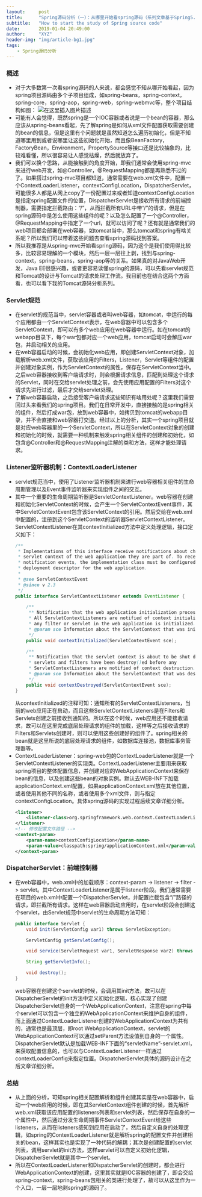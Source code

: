 ```yaml
---
layout:     post
title:      "Spring源码分析（一）：从哪里开始看spring源码（系列文章基于Spring5.0）"
subtitle:   "How to start the study of Spring source code"
date:       2019-01-04 20:49:00
author:     "XYZ"
header-img: "img/article-bg1.jpg"
tags:
    - Spring源码分析
---
```


### 概述
* 对于大多数第一次看spring源码的人来说，都会感觉不知从哪开始看起，因为spring项目源码由多个子项目组成，如spring-beans，spring-context，spring-core，spring-aop，spring-web，spring-webmvc等，整个项目结构如图：
![在这里插入图片描述](https://img-blog.csdnimg.cn/20190118233901339.png)
* 可能有人会觉得，既然spring是一个IOC容器或者说是一个bean的容器，那么应该从spring-beans看起，先了解spring是如何从xml文件配置获取需要创建的bean的信息，但是这里有个问题就是虽然知道怎么遍历初始化，但是不知道哪里用到或者说哪里让这些初始化开始，而且像BeanFactory，FactoryBean，Environment，PropertySource等接口还是比较抽象的，比较难看懂，所以很容易让人感觉枯燥，然后就放弃了。
* 我们可以换个思路，从能接触到的角度开始，即我们通常会使用spring-mvc来进行web开发，如@Controller，@RequestMapping都是再熟悉不过的了。如果搭过spring-mvc项目都知道，通常需要在web.xml文件中，配置一个ContextLoaderListener，contextConfigLocation，DispatcherServlet，可能很多人都是从网上copy了一份配置过来或者知道contextConfigLocation是指定spring配置文件的位置，DispatcherServlet是接收所有请求的前端控制器，需要指定拦截路由：“/”，从而拦截所有URL中带“/”的请求，但是在spring源码中是怎么使用这些组件的呢？以及怎么配置了一个@Controller，@RequestMapping中指定了一个url，就可以访问了呢？还有就是通常我们的web项目都会部署在web容器，如tomcat当中，那么tomcat和spring有啥关系呢？所以我们可以带着这些问题去查看spring源码找到答案。
* 所以我推荐是从spring-mvc开始看spring源码，因为这个是我们使用得比较多，比较容易理解的一个模块，然后一层一层往上剥，找到与spring-context，spring-beans，spring-aop等的关系。如果真的对JavaWeb开发，Java EE很感兴趣，或者更容易读懂spring的源码，可以先看servlet规范和Tomcat的设计与Tomcat的请求处理工作流。我目前也在结合这两个方面看，也可以看下我的Tomcat源码分析系列。
### Servlet规范
* 在servlet的规范当中，servlet容器或者叫web容器，如tomcat，中运行的每个应用都由一个ServletContext表示，在web容器中可以包含多个ServletContext，即可以有多个web应用在web容器中运行。如在tomcat的webapp目录下，每个war包都对应一个web应用，tomcat启动时会解压war包，并启动相关的应用。
* 在web容器启动的时候，会初始化web应用，即创建ServletContext对象，加载解析web.xml文件，获取该应用的Filters，Listener，Servlet等组件的配置并创建对象实例，作为ServletContext的属性，保存在ServletContext当中。之后web容器接收到客户端请求时，则会根据请求信息，匹配到处理这个请求的Servlet，同时在交给servlet处理之前，会先使用应用配置的Filters对这个请求先进行过滤，最后才交给servlet处理。
* 了解web容器启动，之后接受客户端请求这些知识有啥用处呢？这里我们需要回过头来看我们的spring项目。我们在日常开发中，直接接触的是spring相关的组件，然后打成war包，放到web容器中，如拷贝到tomcat的webapp目录，并不会直接和web容器打交道。经过以上的分析，其实一个spring项目就是对应web容器里的一个ServletContext，所以在ServletContext对象的创建和初始化的时候，就需要一种机制来触发spring相关组件的创建和初始化，如包含@Controller和@RequestMapping注解的类和方法，这样才能处理请求。
### Listener监听器机制：ContextLoaderListener
* servlet规范当中，使用了Listener监听器机制来进行web容器相关组件的生命周期管理以及Event事件监听器来实现组件之间的交互。
* 其中一个重要的生命周期监听器是ServletContextListener。web容器在创建和初始化ServletContext的时候，会产生一个ServletContextEvent事件，其中ServletContextEvent包含该ServletContext的引用。然后交给在web.xml中配置的，注册到这个ServletContext的监听器ServletContextListener。ServletContextListener在其contextInitialized方法中定义处理逻辑，接口定义如下：
	```java
	/**
	 * Implementations of this interface receive notifications about changes to the
	 * servlet context of the web application they are part of. To receive
	 * notification events, the implementation class must be configured in the
	 * deployment descriptor for the web application.
	 *
	 * @see ServletContextEvent
	 * @since v 2.3
	 */
	public interface ServletContextListener extends EventListener {
	
	    /**
	     ** Notification that the web application initialization process is starting.
	     * All ServletContextListeners are notified of context initialization before
	     * any filter or servlet in the web application is initialized.
	     * @param sce Information about the ServletContext that was initialized
	     */
	    public void contextInitialized(ServletContextEvent sce);
	
	    /**
	     ** Notification that the servlet context is about to be shut down. All
	     * servlets and filters have been destroy()ed before any
	     * ServletContextListeners are notified of context destruction.
	     * @param sce Information about the ServletContext that was destroyed
	     */
	    public void contextDestroyed(ServletContextEvent sce);
	}
	```
	从contextInitialized的注释可知：通知所有的ServletContextListeners，当前的web应用正在启动，而且这些ServletContextListeners是在Filters和Servlets创建之前接收到通知的。所以在这个时候，web应用还不能接收请求，故可以在这里完成底层处理请求的组件的加载，这样等之后接收请求的Filters和Servlets创建时，则可以使用这些创建好的组件了。spring相关的bean就是这里所说的底层处理请求的组件，如数据库连接池，数据库事务管理器等。
* ContextLoaderListener：spring-web包的ContextLoaderListener就是一个ServletContextListener的实现类。ContextLoaderListener主要用来获取spring项目的整体配置信息，并创建对应的WebApplicationContext来保存bean的信息，以及创建这些bean的对象实例。默认去WEB-INF下加载applicationContext.xml配置，如果applicationContext.xml放在其他位置，或者使用其他不同的名称，或者使用多个xml文件，则与指定contextConfigLocation。具体spring源码的实现过程后续文章详细分析。
	```xml
	<listener>
	    <listener-class>org.springframework.web.context.ContextLoaderListener</listener-class>
	</listener>
	<!-- 修改配置文件路径 -->
	<context-param>
	    <param-name>contextConfigLocation</param-name>
	    <param-value>classpath:spring/applicationContext.xml</param-value>
	</context-param>
	```

### DispatcherServlet：前端控制器
* 在web容器中，web.xml中的加载顺序：context-param -> listener -> filter -> servlet。其中ContextLoaderListener是属于listener阶段。我们通常需要在项目的web.xml中配置一个DispatcherServlet，并配置拦截包含“/”路径的请求，即拦截所有请求。这样在web容器启动应用时，在servlet阶段会创建这个servlet，由Servlet规范中servlet的生命周期方法可知：
	```java
	public interface Servlet {
	    void init(ServletConfig var1) throws ServletException;
	
	    ServletConfig getServletConfig();
	
	    void service(ServletRequest var1, ServletResponse var2) throws ServletException, IOException;
	
	    String getServletInfo();
	
	    void destroy();
	}
	```
	web容器在创建这个servlet的时候，会调用其init方法，故可以在DispatcherServlet的init方法中定义初始化逻辑，核心实现了创建DispatcherServlet自身的一个WebApplicationContext，注意在spring中每个servlet可以包含一个独立的WebApplicationContext来维护自身的组件，而上面通过ContextLoaderListener创建的WebApplicationContext为共有的，通常也是最顶层，即root WebApplicationContext，servlet的WebApplicationContext可以通过setParent方法设值到自身的一个属性。DispatcherServlet默认是加载WEB-INF下面的“servletName”-servlet.xml，来获取配置信息的，也可以与ContextLoaderListener一样通过contextLoaderConfig来指定位置。DispatcherServlet具体的源码设计在之后文章详细分析。

### 总结
* 从上面的分析，可知spring相关配置解析和组件创建其实是在web容器中，启动一个web应用的时候，即在其ServletContext组件创建的时候，首先解析web.xml获取该应用配置的listeners列表和servlet列表，然后保存在自身的一个属性中，然后通过分发生命周期事件ServletContextEvent给这些listeners，从而在listeners感知到应用在启动了，然后自定义自身的处理逻辑，如spring的ContextLoaderListener就是解析spring的配置文件并创建相关的bean，这样其实也是实现了一种代码的解耦；其次是创建配置的servlet列表，调用servlet的init方法，这样servlet可以自定义初始化逻辑，DispatcherServlet就是其中一个servlet。
* 所以在ContextLoaderListener和DispatcherServlet的创建时，都会进行WebApplicationContext的创建，这里其实就是IOC容器的创建了，即会交给spring-context，spring-beans包相关的类进行处理了，故可以从这里作为一个入口，一层一层地剥spring的源码了。
